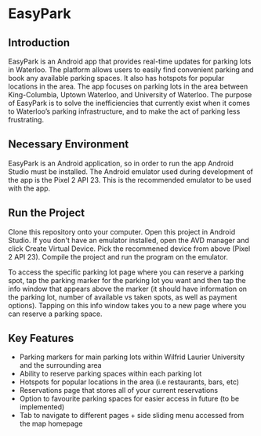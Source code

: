 # EasyPark

## Introduction
EasyPark is an Android app that provides real-time updates for parking lots in Waterloo. The platform allows users to easily find convenient parking and book any available parking spaces. It also has hotspots for popular locations in the area. The app focuses on parking lots in the area between King-Columbia, Uptown Waterloo, and University of Waterloo. The purpose of EasyPark is to solve the inefficiencies that currently exist when it comes to Waterloo’s parking infrastructure, and to make the act of parking less frustrating.

## Necessary Environment
EasyPark is an Android application, so in order to run the app Android Studio must be installed. The Android emulator used during development of the app is the Pixel 2 API 23. This is the recommended emulator to be used with the app.

## Run the Project 
Clone this repository onto your computer. Open this project in Android Studio. If you don't have an emulator installed, open the AVD manager and click Create Virtual Device. Pick the recommened device from above (Pixel 2 API 23). Compile the project and run the program on the emulator.  

To access the specific parking lot page where you can reserve a parking spot, tap the parking marker for the parking lot you want and then tap the info window that appears above the marker (it should have information on the parking lot, number of available vs taken spots, as well as payment options). Tapping on this info window takes you to a new page where you can reserve a parking space.

## Key Features 
- Parking markers for main parking lots within Wilfrid Laurier University and the surrounding area
- Ability to reserve parking spaces within each parking lot
- Hotspots for popular locations in the area (i.e restaurants, bars, etc)
- Reservations page that stores all of your current reservations
- Option to favourite parking spaces for easier access in future (to be implemented)
- Tab to navigate to different pages + side sliding menu accessed from the map homepage
